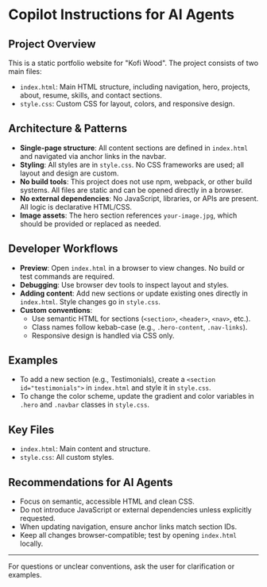 # Copilot Instructions for AI Agents

## Project Overview
This is a static portfolio website for "Kofi Wood". The project consists of two main files:
- `index.html`: Main HTML structure, including navigation, hero, projects, about, resume, skills, and contact sections.
- `style.css`: Custom CSS for layout, colors, and responsive design.

## Architecture & Patterns
- **Single-page structure**: All content sections are defined in `index.html` and navigated via anchor links in the navbar.
- **Styling**: All styles are in `style.css`. No CSS frameworks are used; all layout and design are custom.
- **No build tools**: This project does not use npm, webpack, or other build systems. All files are static and can be opened directly in a browser.
- **No external dependencies**: No JavaScript, libraries, or APIs are present. All logic is declarative HTML/CSS.
- **Image assets**: The hero section references `your-image.jpg`, which should be provided or replaced as needed.

## Developer Workflows
- **Preview**: Open `index.html` in a browser to view changes. No build or test commands are required.
- **Debugging**: Use browser dev tools to inspect layout and styles.
- **Adding content**: Add new sections or update existing ones directly in `index.html`. Style changes go in `style.css`.
- **Custom conventions**: 
  - Use semantic HTML for sections (`<section>`, `<header>`, `<nav>`, etc.).
  - Class names follow kebab-case (e.g., `.hero-content`, `.nav-links`).
  - Responsive design is handled via CSS only.

## Examples
- To add a new section (e.g., Testimonials), create a `<section id="testimonials">` in `index.html` and style it in `style.css`.
- To change the color scheme, update the gradient and color variables in `.hero` and `.navbar` classes in `style.css`.

## Key Files
- `index.html`: Main content and structure.
- `style.css`: All custom styles.

## Recommendations for AI Agents
- Focus on semantic, accessible HTML and clean CSS.
- Do not introduce JavaScript or external dependencies unless explicitly requested.
- When updating navigation, ensure anchor links match section IDs.
- Keep all changes browser-compatible; test by opening `index.html` locally.

---
For questions or unclear conventions, ask the user for clarification or examples.
